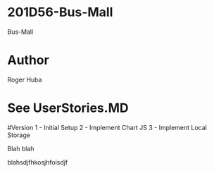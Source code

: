 # 201D56-Bus-Mall
Bus-Mall

# Author
Roger Huba

# See UserStories.MD

#Version
1 - Initial Setup
2 - Implement Chart JS
3 - Implement Local Storage

Blah blah


blahsdjfhkosjhfoisdjf

